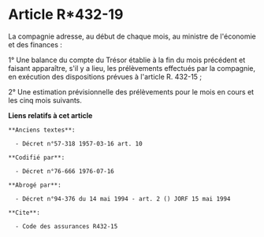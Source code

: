 # Article R*432-19

La compagnie adresse, au début de chaque mois, au ministre de l'économie et des finances :

1° Une balance du compte du Trésor établie à la fin du mois précédent et faisant apparaître, s'il y a lieu, les prélèvements
effectués par la compagnie, en exécution des dispositions prévues à l'article R. 432-15 ;

2° Une estimation prévisionnelle des prélèvements pour le mois en cours et les cinq mois suivants.

**Liens relatifs à cet article**

	**Anciens textes**:

	  - Décret n°57-318 1957-03-16 art. 10

	**Codifié par**:

	  - Décret n°76-666 1976-07-16

	**Abrogé par**:

	  - Décret n°94-376 du 14 mai 1994 - art. 2 () JORF 15 mai 1994

	**Cite**:

	  - Code des assurances R432-15
